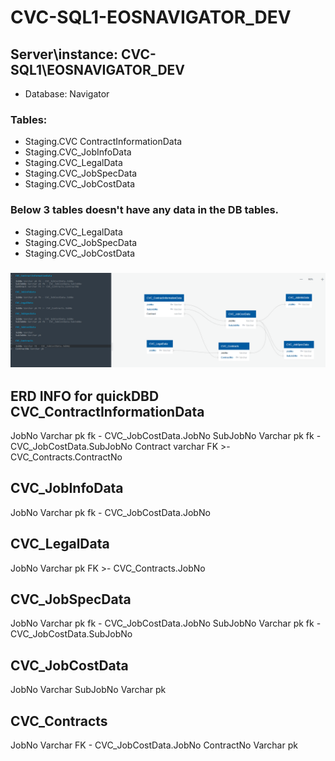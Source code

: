# CVC-SQL1-EOSNAVIGATOR_DEV

## Server\instance: CVC-SQL1\EOSNAVIGATOR_DEV
- Database: Navigator
### Tables: 
- Staging.CVC ContractInformationData
- Staging.CVC_JobInfoData
- Staging.CVC_LegalData
- Staging.CVC_JobSpecData
- Staging.CVC_JobCostData

### Below 3 tables doesn't have any data in the DB tables.

- Staging.CVC_LegalData
- Staging.CVC_JobSpecData
- Staging.CVC_JobCostData

### ![CVC_ERD](https://github.com/ScottyMacCVC/CVC-SQL1-EOSNAVIGATOR_DEV/blob/main/CVC%20ERD%20for%20Estimating%20Universe2.png)


ERD INFO for quickDBD
CVC_ContractInformationData
-
JobNo Varchar pk fk - CVC_JobCostData.JobNo
SubJobNo Varchar pk fk - CVC_JobCostData.SubJobNo
Contract varchar FK >- CVC_Contracts.ContractNo

CVC_JobInfoData
-
JobNo Varchar pk fk - CVC_JobCostData.JobNo

CVC_LegalData
----
JobNo Varchar pk FK >- CVC_Contracts.JobNo

CVC_JobSpecData
----
JobNo Varchar pk fk - CVC_JobCostData.JobNo
SubJobNo Varchar pk fk - CVC_JobCostData.SubJobNo

CVC_JobCostData
----
JobNo Varchar
SubJobNo Varchar pk

CVC_Contracts
----
JobNo Varchar FK - CVC_JobCostData.JobNo
ContractNo Varchar pk
